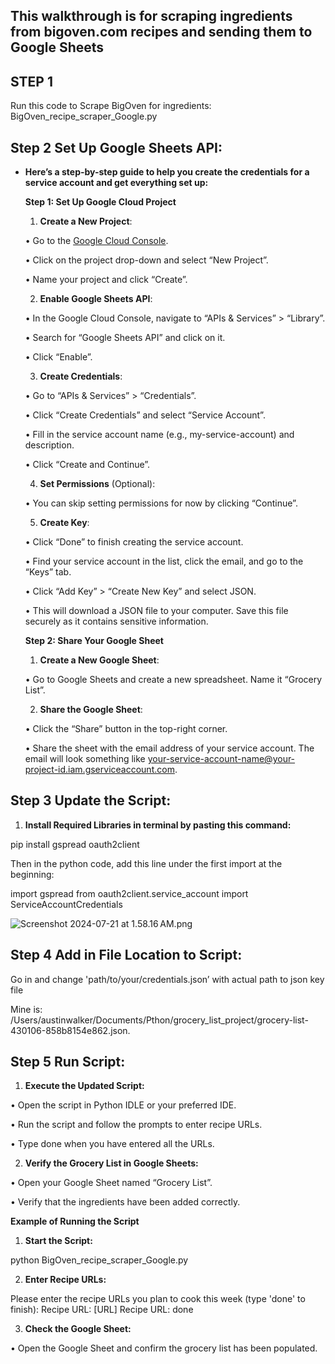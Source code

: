 ## This walkthrough is for scraping ingredients from bigoven.com recipes and sending them to Google Sheets

## STEP 1
 Run this code to Scrape BigOven for ingredients:
 BigOven_recipe_scraper_Google.py

## Step 2 **Set Up Google Sheets API**:

- **Here’s a step-by-step guide to help you create the credentials for a service account and get everything set up:**
    
    **Step 1: Set Up Google Cloud Project**
    
    1.	**Create a New Project**:
    
    •	Go to the [Google Cloud Console](https://console.cloud.google.com/).
    
    •	Click on the project drop-down and select “New Project”.
    
    •	Name your project and click “Create”.
    
    2.	**Enable Google Sheets API**:
    
    •	In the Google Cloud Console, navigate to “APIs & Services” > “Library”.
    
    •	Search for “Google Sheets API” and click on it.
    
    •	Click “Enable”.
    
    3.	**Create Credentials**:
    
    •	Go to “APIs & Services” > “Credentials”.
    
    •	Click “Create Credentials” and select “Service Account”.
    
    •	Fill in the service account name (e.g., my-service-account) and description.
    
    •	Click “Create and Continue”.
    
    4.	**Set Permissions** (Optional):
    
    •	You can skip setting permissions for now by clicking “Continue”.
    
    5.	**Create Key**:
    
    •	Click “Done” to finish creating the service account.
    
    •	Find your service account in the list, click the email, and go to the “Keys” tab.
    
    •	Click “Add Key” > “Create New Key” and select JSON.
    
    •	This will download a JSON file to your computer. Save this file securely as it contains sensitive information.
    
    **Step 2: Share Your Google Sheet**
    
    1.	**Create a New Google Sheet**:
    
    •	Go to Google Sheets and create a new spreadsheet. Name it “Grocery List”.
    
    2.	**Share the Google Sheet**:
    
    •	Click the “Share” button in the top-right corner.
    
    •	Share the sheet with the email address of your service account. The email will look something like your-service-account-name@your-project-id.iam.gserviceaccount.com.

## Step 3 Update the Script:

1.	**Install Required Libraries in terminal by pasting this command:**

pip install gspread oauth2client

Then in the python code, add this line under the first import at the beginning:

import gspread
from oauth2client.service_account import ServiceAccountCredentials

![Screenshot 2024-07-21 at 1.58.16 AM.png](https://prod-files-secure.s3.us-west-2.amazonaws.com/8597dbac-9336-4563-bec3-c673ec78c6b8/0ee967ec-e924-47d2-8e1b-81f53785ef14/Screenshot_2024-07-21_at_1.58.16_AM.png)

## Step 4 Add in File Location to Script:

Go in and change 'path/to/your/credentials.json’ with actual path to json key file

Mine is: /Users/austinwalker/Documents/Pthon/grocery_list_project/grocery-list-430106-858b8154e862.json.

## Step 5 Run Script:

1.	**Execute the Updated Script:**

•	Open the script in Python IDLE or your preferred IDE.

•	Run the script and follow the prompts to enter recipe URLs.

•	Type done when you have entered all the URLs.

2.	**Verify the Grocery List in Google Sheets:**

•	Open your Google Sheet named “Grocery List”.

•	Verify that the ingredients have been added correctly.

**Example of Running the Script**

1.	**Start the Script:**

python BigOven_recipe_scraper_Google.py

2.	**Enter Recipe URLs:**

Please enter the recipe URLs you plan to cook this week (type 'done' to finish):
Recipe URL: [URL]
Recipe URL: done

3.	**Check the Google Sheet:**

•	Open the Google Sheet and confirm the grocery list has been populated.
